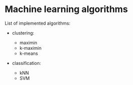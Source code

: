 # Machine learning algorithms

List of implemented algorithms:

- clustering:
  - maximin
  - k-maximin
  - k-means

- classification:
  - kNN
  - SVM
